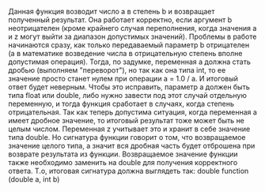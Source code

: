 Данная функция возводит число a в степень b и возвращает полученный результат. Она работает корректно, если аргумент b неотрицателен (кроме крайнего случая переполнения, когда значения a и z могут выйти за диапазон допустимых значений). Проблемы в работе начинаются сразу, как только передаваемый параметр b отрицателен (а в математике возведение числа в отрицательную степень вполне допустимая операция). Тогда, по задумке, переменная a должна стать дробью (выполняем "переворот"), но так как она типа int, то ее значение просто станет нулем при операции a = 1.0 / a. И итоговый ответ будет неверным. Чтобы это исправить, параметр a должен быть типа float или double, либо нужно завести под этот случай отдельную переменную, и тогда функция сработает в случаях, когда степень отрицательная.
Так как теперь допустима ситуация, когда переменная а имеет дробное значение, то итоговый результат тоже может быть не целым числом. Переменная z учитывает это и хранит в себе значение типа double. Но сигнатура функции говорит о том, что возвращаемое значение целого типа, а значит вся дробная часть будет отброшена при возврате результата из функции. Возвращаемое значение функции также необходимо заменить на double для получения корректного ответа.
Т.о, итоговая сигнатура должна выглядеть так: double function (double a, int b)
